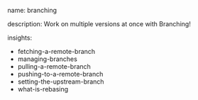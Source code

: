name: branching

description: Work on multiple versions at once with Branching!

insights:
  - fetching-a-remote-branch
  - managing-branches
  - pulling-a-remote-branch
  - pushing-to-a-remote-branch
  - setting-the-upstream-branch
  - what-is-rebasing